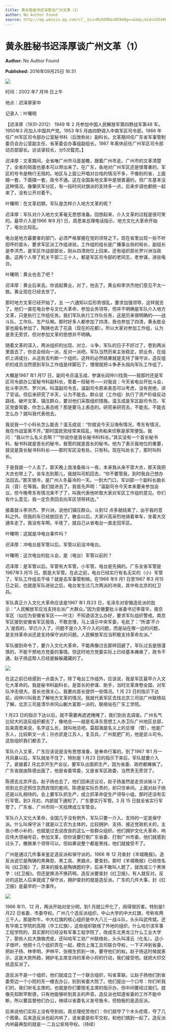 ```yaml
---
title: 黄永胜秘书迟泽厚谈广州文革（1）
author: No Author Found
source: http://mp.weixin.qq.com/s?__biz=MzA5MDkxNTA4Ng==&amp;mid=2454904201&amp;idx=1&amp;sn=c32a533ec4356b36fc2690fbe0c0d1ed&amp;chksm=87a215e8b0d59cfe6fdd24e7d62bc3c8bc3f78537297a1fd5eb4c452397e9b1d9e259c09c236#rd
---
```


# 黄永胜秘书迟泽厚谈广州文革（1）

**Author:** No Author Found

**Published:** 2016年09月25日 16:31

![](http://mmbiz.qpic.cn/mmbiz_jpg/PJWG74pLsMYDEv0d4bUJbQBpS4sWIJib8ibhEicNmA078Qwic1us7Hy3XQhlQJ9V4qP3gf7NibNZysG4yqzamUHYx3w/0?wx_fmt=jpeg)

时间：2002 年7 月16 日上午

地点：迟泽厚家中

记录人：叶曙明

【迟泽厚（1931-2012） 1949 年 2 月参加中国人民解放军第四野战军第48 军。1950年3 月加入中国共产党。1953 年5 月由四野调入中南军区司令部，1966 年任广州军区司令部办公室秘书科（后改称处）副科长。文革期间任广东省军事管制委员会办公室副主任、省革委会办事组副组长。1987 年离休前任广州军区司令部动员部部长。访谈录较长，分5次载完。】

迟泽厚：文革期间，全省唯广州市马首是瞻，跟着广州市走。广州市的文革清楚了，全省的局面也基本可以带出来了。在广东，各地对广州军区还是很尊重的，军区的号令是畅行无阻的。地区与上面公开唱对台戏的情况不多，不像别的省，上面搞一套，下面搞一套，政令不通。这在全国各地文革中是很普遍的，但广东基本没这种情况。像肇庆军分区，有一段时间对旗派的支持多一点，后来步调也都统一起来了，没有公开对着干。

叶曙明：在文革初期，军队是怎样介入地方文革的呢？

迟泽厚：军队对介入地方文革毫无思想准备。回想起来，介入文革的过程是很可笑的。最早介入是1966 年9 月1 日，周恩来总理电话指示，地方文化大革命开始了，电台比较乱。

电台是地方最要害的部门，必须严格掌握在党的领导之下。现在省里出现一些不听招呼的苗头，要求军区派工作组进驻。工作组的组长是广播事业局的局长，副组长是李洪杰，是军区作战部部长，刚从四清岗位上回来。还有组织部长罗兴洲当政委。这两个人带了机关干部二三十人，都是军区司令部的老同志，老参谋，进驻电台。

叶曙明：黄业也去了吧？

迟泽厚：黄业后来去。你说起黄业，对了，他去了。黄业和李洪杰他们意见不太一致。黄业现在已经去世了。

那时地方文革已经开始了，五 ·一六通知以后形势很乱，要求加强领导，这样就去了。他们一直在电台参与文化大革命，参加业务领导，但并不明确是军队介入地方文革，只是执行工作组任务。我们军队执行工作队任务，这是历来很明确的——战斗队、工作队、生产队嘛。那时好多人都参加了四清，我也参加了四清，黄永胜全家也报名参加了，陶铸也去了花县（现在的花都）。所以大家对参加工作组，认为是责无旁贷，但对参加文革的思想并不明确。

随着文革的深入，两派组织的出现、对立、斗争，军队的日子不好过了，卷到两派里面去了，你总会倾向一派，反对一派吧。军队当然历来主张稳定，抓业务，在组织上讲成分，从这些去判断一个组织。这样的必然结果就是支持了保守派，造反组织的成员当然感到军队工作组是绊脚石了，慢慢就把斗争矛头指向军队工作组了。

大概是1967 年1 月17 日，副司令员温玉成、参谋长阎仲川找我——我那时还是军区司令部办公室秘书科副科长，管着一班秘书——对我说：今天省电台开批斗会，批斗李洪杰、罗兴洲，叫温副司令去，温副司令原来表态可以考虑，没有拒绝，讲了官话。但后来研究了半天，认为不能去。群众说（工作组）执行了资产阶级反动路线、破坏文革、镇压群众，要对他们采取组织措施。温玉成是军区副司令员、军区党委常委，你怎么表态呢？那是要马上表态的。研究来研究去，不能去。不能去怎么办？就叫我代表他去。

我说我一个小科长怎么能去？温玉成说：“你就说今天沿海有情况，粤东有情况，我在作战室离不开。”那时国民党经常来捣乱，特务船来侦察是家常便饭。我问：“我以什么名义去啊？”“你说你是首长秘书科科长。”其实没有一个首长秘书科，秘书科就是首长的秘书，我管的就是首长的秘书。他为了表示我地位的重要，就说是首长秘书科科长——那时军区没有处，只有科。现在叫处长了，那时叫科长。

于是我就一个人去了。那天晚上我准备挨斗一夜，本来我从来不穿大衣，那天我把大衣也带上了。坐车去到那儿，我就叫司机回去，“你不要管我，到时我自己想办法回去。”那天很冷，是广州入冬最冷的一天。一到大门口，军训部一个副科长曲长兵（音）在等我。我们就进去了。我首先声明：“温副司令今天本来要来参加会议，但今晚粤东有情况来不了了，叫我代表他听取大家对军区工作组的意见。你们有什么意见，我一定负责回去向军区领导转达。”

接着就斗李洪杰、罗兴洲，说他们镇压群众。斗到12 点多就结束了，出乎我的意料之外。但我的车已经放回去了。散会以后，大家兴高采烈地骑着单车，坐着大交通车走了。我没有车啊，半夜了，就自己从省电台一直走回军区。

叶曙明：这就是冲电台事件吗？

迟泽厚：冲电台是军管以后，军管以前没冲电台。

叶曙明：这次电台的批斗会，是（电台）军管以前的？

迟泽厚：是军管以后。军管有大军管，小军管。电台是先搞的。广东全省军管是 1967年3 月15 日。那是大军管。在此之前，电台已经实行有名无实的（小）军管了，军队工作组去干啥？就是去军事管制嘛。在1966 年9 月1 日至1967 年3 月15 日之前，也就是军队进驻之后，电台发生过几次两派的冲突，其中有北京的红卫兵。

军队真正介入文化大革命应该是1967 年1 月23 日，毛泽东对安徽造反派的批示：“人民解放军应当支持左派广大群众。”因为安徽要批斗省委书记李葆华，南京军区（似应为安徽省军区——叶注）不知道该怎么办好，要求军队组织警戒。南京军区接到安徽省军区报告，不敢怠慢，马上请示中央军委，毛批了：“所谓‘不介入’是假的，早已介入了。问题不是介入不介入的问题，而是站在哪一边的问题，是支持革命派还是支持保守派的问题。人民解放军应当积极支持革命左派。”

军队接到命令了，要介入文化大革命，不能再像过去那样回避了。军队过去是很谨慎的，不能干预地方党委的事情。但这时地方党委实际上已经基本瘫痪了，政令不通，赵子扬这帮人已经是躲躲藏藏的了。

![](http://mmbiz.qpic.cn/mmbiz_jpg/PJWG74pLsMaw9cibxHZTMT75pg8pibvIb87TwanBgxVkGkiadDkpXnOHiaRq6325Zh14tjsQ7durMY3NE6DAqKdMHw/0?wx_fmt=jpeg)

在这之前已经感到一点苗头了。除了电台工作组外，应该说，我是军区最早介入文化大革命的。我是秘书科副科长，是首长的参谋、助手，当时文革席卷全国，对军队冲击很大。首长也很关心，我要向首长提供一些情况。1 月 23 日的指示下达前，阎仲川叫我去了解地方文革的情况。我就代表军区去找北京三司驻广州联络站了解。北京三司是清华井冈山蒯大富那一派的，联络站在广东工学院。

1 月23 日的指示下达以后，就不需要再遮遮掩掩了，我们到处去调查。广州名气比较大的造反组织都去了，像地总——就是毛泽东思想工人赤卫队广州地区总部，后来周恩来说，名字这么长，就叫地总吧。莫超海是名义上的总理 （管），他是广东人，比较斯文一点；孙亦武是江苏人，复员兵，广州氮肥厂的，他是武斗司令。这些组织我们都去了。

军队介入文革，广东应该说是没有思想准备，是奉命行事的。到了1967 年1 月一月风暴以后，军队就坐不住了，特别是 1 月23 日的指示下来后，军队就要介入了。紧接着2 月北京开生产会议，要军队出面抓生产，因为省委、政府都瘫痪了。广东省就由陈德出面了，他是省委常委，又是省军区政委，当然责无旁贷了。

陈德去北京开会。赵子扬也去了。他们回来还议论，赵子扬虽然是走资派挨斗了，但到北京还照住京西宾馆的套间，陈德是实际负责的，却只住单间。上面对赵子扬还是以礼相待的。会上要军队抓生产，成立抓革命促生产领导小组。那时还没有实行军管。到3 月初，内部就下通知了，广东要实行军管。3 月 15 日就全省实行军管了。广东省、广州市同一天挂牌成立军管会。

军队介入文化大革命，全国几乎没有例外，军队只要一介入，支持的一定是保守派。什么叫保守派？就是以工农为主体的，比较拥护、支持、接近党政机关的，主张小修小补的，也就是过去说改良的这么一些群众组织。他们拥护文化大革命，响应伟大领袖号召，参加文革，但你说要打倒广东省委、打倒广州市委，他们就感到过头了。撤换某个领导可以，但如果说整个都是黑线，他们就接受不了。

广州是通过几件事来鉴定造反派和保守派的。1966 年 12 月查封《羊城晚报》。造反派说它是陶铸的黑典型、黑工具、黑据点，要查封。那时《羊城晚报》已经改名叫《红卫报》了。原来的报名是陶铸题的字，后来不敢叫人题了，就改成三个黑体字：《红卫报》。但还是换汤不换药啊。造反派要查封《红卫报》，有人就反对。反对的这批人后来就成了保守派，拥护查封的就是造反派。广东的几件大事，封《红卫报》是最早的一次事件。

![](http://mmbiz.qpic.cn/mmbiz_jpg/PJWG74pLsMaw9cibxHZTMT75pg8pibvIb8qlGQ91ib4w7Wh5Ijp3NuFXnqt7nlsxKLmSy6g5eqeAcQmrfJMPuevjg/0?wx_fmt=jpeg)

1966 年11、12 月，两派开始对垒分明，到1 月就公开化了，闹得很厉害。特别是1 月22 日省委、市委夺权。广州几个造反派组织，中山大学的中大红旗，号称有两三千人，那是吹牛。中大红旗的核心组织是中大八三一战斗队，头头叫武传斌。还有华南工学院的高翔（华工红旗），这些组织联络了外地的组织，什么哈尔滨军事工程学院的，其实那时已经没有军事工程学院了，改成东北黑龙江什么工业大学了，那些人拉大旗做虎皮，还叫哈军工驻广州联络处，头头叫凌云（化名）。这小子很坏，他把十几个组织弄在一起，模仿上海工总司联合夺权，一下子冲到省委，把赵子扬、林李明、尹林平、张根生抓到一块，要夺他们的权。赵子扬这时候就表示，这是大势所趋，拥护毛主席支持的革命小将的行动，我们接受吧。就把大印交给造反派了。

造反派不是一个组织，他们就成立了一个联合组织，叫省革联。让赵子扬他们到省委旁边一个小院的东一楼去办公，别到省委大院了。他们提出一个口号：你们听我们的，我们听毛主席的。也就是你们要按毛主席的指示办，但中间要经过我们。就像先知默罕默德，只有他能够听到真主的声音。造反派也知道省委的工作不能中断，所以要监督他们办公，继续以省委名义发号施令，但拍板的是造反派。

后来说他们实际上没有夺到权。周总理挖苦他们：你们就夺了个木头疙瘩，夺了几个图章。后来造反派也起内哄了，说省委是和平交权，和他们搞到一起了。造反派内哄最典型的就是一·二五公安局夺权。（待续）


